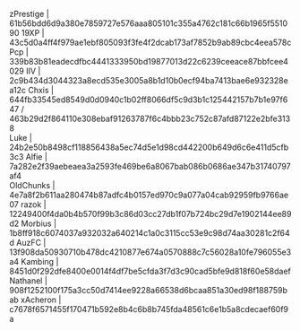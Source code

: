 zPrestige | 61b56bdd6d9a380e7859727e576aaa805101c355a4762c181c66b1965f551090
19XP | 43c5d0a4ff4f979ae1ebf805093f3fe4f2dcab173af7852b9ab89cbc4eea578c                                                                                                        
Pcp | 339b83b81eadecdfbc4441333950bd19877013d22c6239ceeace87bbfcee4029                                                                                                              IIV | 2c9b434d3044323a8ecd535e3005a8b1d10b0ecf94ba7413bae6e932328ea12c                                                                                                              Chxis | 644fb33545ed8549d0d0940c1b02ff8066df5c9d3b1c125442157b7b1e97f647 / 463b29d2f864110e308ebaf91263787f6c4bbb23c752c87afd87122e2bfe3138                                         
Luke |  24b2e50b8498cf118856438a5ec74d5e1d98cd442200b649d6c6e411d5cfb3c3 
Alfie | 7a282e2f39aebeaea3a2593fe469be6a8067bab086b0686ae347b31740797af4                                                                                                          
OldChunks | 4e7a8f2b611aa280474b87adfc4b0157ed970c9a077a04cab92959fb9766ae07
razok | 12249400f4da0b4b570f99b3c86d03cc27db1f07b724bc29d7e1902144ee89d2
Morbius | 1b8ff918c6074037a932032a640214c1a0c3115cc53e9c98d74aa30281c2f64d 
AuzFC | 13f908da50930710b478dc4210877e674a0570888c7c56028a10fe796055e3a4
Kambing | 8451d0f292dfe8400e0014f4df7be5cfda3f7d3c90cad5bfe9d818f60e58daef
Nathanel | 908f1252100f175a3cc50d7414ee9228a66538d6bcaa851a30ed98f188759bab
xAcheron | c7678f6571455f170471b592e8b4c6b8b745fda48561c6e1b5a8cdecaef60f9a
